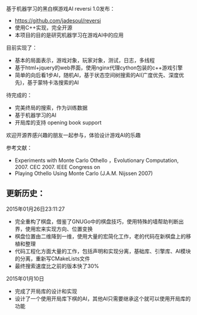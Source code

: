 基于机器学习的黑白棋游戏AI  reversi 1.0发布：

* https://github.com/jadesoul/reversi
* 使用C++实现，完全开源
* 本项目的目的是研究机器学习在游戏AI中的应用

目前实现了：

* 基本的局面表示，游戏对象，玩家对象，测试，日志，多线程
* 基于html+jquery的web界面，使用nginx代理cython包装的c++游戏引擎
* 简单的向后看1步AI，随机AI，基于状态空间树搜索的AI(广度优先、深度优先)，基于蒙特卡洛搜索的AI

待完成的：

* 完美终局的搜索，作为训练数据
* 基于机器学习的AI 
* 开局库的支持 opening book support

欢迎开源界感兴趣的朋友一起参与，体验设计游戏AI的乐趣

参考文献：
* Experiments with Monte Carlo Othello ，Evolutionary Computation, 2007. CEC 2007. IEEE Congress on
* Playing Othello Using Monte Carlo (J.A.M. Nijssen 2007)

更新历史：
--------

2015年01月26日23:11:27
* 完全重构了棋盘，借鉴了GNUGo中的棋盘技巧，使用特殊的墙帮助判断出界，使用宏来实现方向、位置变换
* 棋盘位置由二维降到一维，使用大量的宏简化工作，老的代码在新棋盘上的移植和整理
* 代码工程化方面大量的工作，包括声明和实现分离，基础库、引擎库、AI模块的分离，重新写CMakeLists文件
* 最终搜索速度比之前的版本快了30%

2015年01月10日
* 完成了开局库的设计和实现
* 设计了一个使用开局库下棋的AI，其他AI只需要继承这个就可以使用开局库的功能
